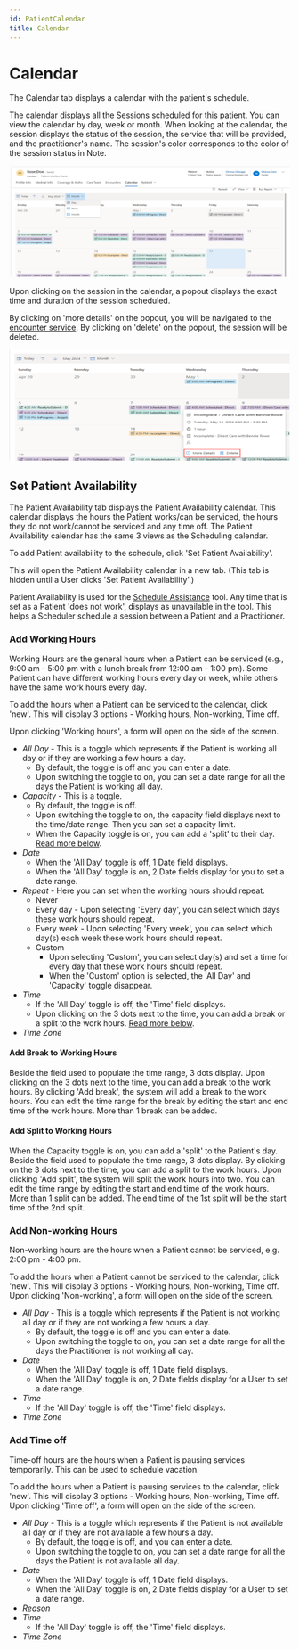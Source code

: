 ```yaml
---
id: PatientCalendar
title: Calendar
---
```

# Calendar

The Calendar tab displays a calendar with the patient's schedule.   

The calendar displays all the Sessions scheduled for this patient. You can view the calendar by day, week or month. When looking at the calendar, the session displays the status of the session, the service that will be provided, and the practitioner's name. The session's color corresponds to the color of the session status in Note.

<img src ="/img/calendarcolor.png" width="800" height="200"/>

Upon clicking on the session in the calendar, a popout displays the exact time and duration of the session scheduled. 

By clicking on 'more details' on the popout, you will be navigated to the [encounter service](../Scheduling/SingleEncounters.md/#encounter-services). By clicking on 'delete' on the popout, the session will be deleted.

<img src ="/img/calendarPopoutcolor.png" width="600" height="200"/>

## Set Patient Availability

The Patient Availability tab displays the Patient Availability calendar. This calendar displays the hours the Patient works/can be serviced, the hours they do not work/cannot be serviced and any time off. The Patient Availability calendar has the same 3 views as the Scheduling calendar. 

To add Patient availability to the schedule, click 'Set Patient Availability'. 

This will open the Patient Availability calendar in a new tab. (This tab is hidden until a User clicks 'Set Patient Availability'.)

Patient Availability is used for the [Schedule Assistance](../Scheduling/ScheduleAssistance.md) tool. Any time that is set as a Patient 'does not work', displays as unavailable in the tool. This helps a Scheduler schedule a session between a Patient and a Practitioner. 


### Add Working Hours
  
Working Hours are the general hours when a Patient can be serviced (e.g., 9:00 am - 5:00 pm with a lunch break from 12:00 am - 1:00 pm). Some Patient can have different working hours every day or week, while others have the same work hours every day. 


To add the hours when a Patient can be serviced to the calendar, click 'new'. This will display 3 options - Working hours, Non-working, Time off. 

Upon clicking 'Working hours', a form will open on the side of the screen. 

- *All Day* - This is a toggle which represents if the Patient is working all day or if they are working a few hours a day. 
    - By default, the toggle is off and you can enter a date.
    - Upon switching the toggle to on, you can set a date range for all the days the Patient is working all day.
- *Capacity* - This is a toggle. 
    - By default, the toggle is off.
    - Upon switching the toggle to on, the capacity field displays next to the time/date range. Then you can set a capacity limit.
    - When the Capacity toggle is on, you can add a 'split' to their day. [Read more below](#add-split-to-working-hours).
- *Date* 
    - When the 'All Day' toggle is off, 1 Date field displays.
    - When the 'All Day' toggle is on, 2 Date fields display for you to set a date range.
- *Repeat* - Here you can set when the working hours should repeat. 
    - Never
    - Every day - Upon selecting 'Every day', you can select which days these work hours should repeat. 
    - Every week -  Upon selecting 'Every week', you can select which day(s) each week these work hours should repeat.
    - Custom 
        - Upon selecting 'Custom', you can select day(s) and set a time for every day that these work hours should repeat.
        - When the 'Custom' option is selected, the 'All Day' and 'Capacity' toggle disappear.
- *Time*
    - If the 'All Day' toggle is off, the 'Time' field displays. 
    - Upon clicking on the 3 dots next to the time, you can add a break or a split to the work hours. [Read more below](#add-break-to-working-hours).
- *Time Zone*

#### Add Break to Working Hours

Beside the field used to populate the time range, 3 dots display. Upon clicking on the 3 dots next to the time, you can add a break to the work hours. By clicking 'Add break', the system will add a break to the work hours. You can edit the time range for the break by editing the start and end time of the work hours. More than 1 break can be added.

#### Add Split to Working Hours

When the Capacity toggle is on, you can add a 'split' to the Patient's day. Beside the field used to populate the time range, 3 dots display. By clicking on the 3 dots next to the time, you can add a split to the work hours. Upon clicking 'Add split', the system will split the work hours into two. You can edit the time range by editing the start and end time of the work hours. More than 1 split can be added. The end time of the 1st split will be the start time of the 2nd split. 

### Add Non-working Hours

Non-working hours are the hours when a Patient cannot be serviced, e.g. 2:00 pm - 4:00 pm. 

To add the hours when a Patient cannot be serviced to the calendar, click 'new'. This will display 3 options - Working hours, Non-working, Time off. Upon clicking 'Non-working', a form will open on the side of the screen. 

- *All Day* - This is a toggle which represents if the Patient is not working all day or if they are not working a few hours a day. 
    - By default, the toggle is off and you can enter a date.
    - Upon switching the toggle to on, you can set a date range for all the days the Practitioner is not working all day.
- *Date* 
    - When the 'All Day' toggle is off, 1 Date field displays.
    - When the 'All Day' toggle is on, 2 Date fields display for a User to set a date range. 
- *Time*
    - If the 'All Day' toggle is off, the 'Time' field displays. 
- *Time Zone*

### Add Time off 

Time-off hours are the hours when a Patient is pausing services temporarily. This can be used to schedule vacation. 

To add the hours when a Patient is pausing services to the calendar, click 'new'. This will display 3 options - Working hours, Non-working, Time off. Upon clicking 'Time off', a form will open on the side of the screen. 

- *All Day* - This is a toggle which represents if the Patient is not available all day or if they are not available a few hours a day. 
    - By default, the toggle is off, and you can enter a date.
    - Upon switching the toggle to on, you can set a date range for all the days the Patient is not available all day. 
- *Date* 
    - When the 'All Day' toggle is off, 1 Date field displays.
    - When the 'All Day' toggle is on, 2 Date fields display for a User to set a date range.
- *Reason*
- *Time*
    - If the 'All Day' toggle is off, the 'Time' field displays. 
- *Time Zone*